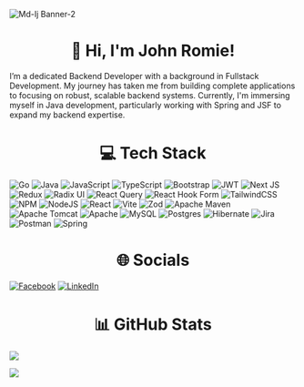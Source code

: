 ![Md-Ij Banner-2](https://user-images.githubusercontent.com/106918656/209438619-25091cdf-a126-4e95-a24c-5efdf8057606.gif)

<h1 align="center">👋 Hi, I'm John Romie! </h1>
I’m a dedicated Backend Developer with a background in Fullstack Development. My journey has taken me from building complete applications to focusing on robust, scalable backend systems. Currently, I'm immersing myself in Java development, particularly working with Spring and JSF to expand my backend expertise.


<h1 align="center"> 💻 Tech Stack </h1>

![Go](https://img.shields.io/badge/go-%2300ADD8.svg?style=flat&logo=go&logoColor=white) ![Java](https://img.shields.io/badge/java-%23ED8B00.svg?style=flat&logo=openjdk&logoColor=white) ![JavaScript](https://img.shields.io/badge/javascript-%23323330.svg?style=flat&logo=javascript&logoColor=%23F7DF1E) ![TypeScript](https://img.shields.io/badge/typescript-%23007ACC.svg?style=flat&logo=typescript&logoColor=white) ![Bootstrap](https://img.shields.io/badge/bootstrap-%238511FA.svg?style=flat&logo=bootstrap&logoColor=white) ![JWT](https://img.shields.io/badge/JWT-black?style=flat&logo=JSON%20web%20tokens) ![Next JS](https://img.shields.io/badge/Next-black?style=flat&logo=next.js&logoColor=white) ![Redux](https://img.shields.io/badge/redux-%23593d88.svg?style=flat&logo=redux&logoColor=white) ![Radix UI](https://img.shields.io/badge/radix%20ui-161618.svg?style=flat&logo=radix-ui&logoColor=white) ![React Query](https://img.shields.io/badge/-React%20Query-FF4154?style=flat&logo=react%20query&logoColor=white) ![React Hook Form](https://img.shields.io/badge/React%20Hook%20Form-%23EC5990.svg?style=flat&logo=reacthookform&logoColor=white) ![TailwindCSS](https://img.shields.io/badge/tailwindcss-%2338B2AC.svg?style=flat&logo=tailwind-css&logoColor=white) ![NPM](https://img.shields.io/badge/NPM-%23CB3837.svg?style=flat&logo=npm&logoColor=white) ![NodeJS](https://img.shields.io/badge/node.js-6DA55F?style=flat&logo=node.js&logoColor=white) ![React](https://img.shields.io/badge/react-%2320232a.svg?style=flat&logo=react&logoColor=%2361DAFB) ![Vite](https://img.shields.io/badge/vite-%23646CFF.svg?style=flat&logo=vite&logoColor=white) ![Zod](https://img.shields.io/badge/zod-%233068b7.svg?style=flat&logo=zod&logoColor=white) ![Apache Maven](https://img.shields.io/badge/Apache%20Maven-C71A36?style=flat&logo=Apache%20Maven&logoColor=white) ![Apache Tomcat](https://img.shields.io/badge/apache%20tomcat-%23F8DC75.svg?style=flat&logo=apache-tomcat&logoColor=black) ![Apache](https://img.shields.io/badge/apache-%23D42029.svg?style=flat&logo=apache&logoColor=white) ![MySQL](https://img.shields.io/badge/mysql-4479A1.svg?style=flat&logo=mysql&logoColor=white) ![Postgres](https://img.shields.io/badge/postgres-%23316192.svg?style=flat&logo=postgresql&logoColor=white) ![Hibernate](https://img.shields.io/badge/Hibernate-59666C?style=flat&logo=Hibernate&logoColor=white) ![Jira](https://img.shields.io/badge/jira-%230A0FFF.svg?style=flat&logo=jira&logoColor=white) ![Postman](https://img.shields.io/badge/Postman-FF6C37?style=flat&logo=postman&logoColor=white) ![Spring](https://img.shields.io/badge/spring-%236DB33F.svg?style=flat&logo=spring&logoColor=white)

<h1 align="center"> 🌐 Socials </h1>

[![Facebook](https://img.shields.io/badge/Facebook-%231877F2.svg?logo=Facebook&logoColor=white)](https://facebook.com/facebook.com/Romie55) [![LinkedIn](https://img.shields.io/badge/LinkedIn-%230077B5.svg?logo=linkedin&logoColor=white)](https://linkedin.com/in/linkedin.com/in/john-romie-reyes-2a8226229) 

<h1 align="center"> 📊 GitHub Stats </h1>

![](https://github-readme-streak-stats.herokuapp.com/?user=jhnrmss&theme=onedark&hide_border=true)
 
![](https://github-readme-stats.vercel.app/api/top-langs/?username=jhnrmss&theme=onedark&hide_border=true&include_all_commits=true&count_private=true&layout=compact)


<!--![](https://github-readme-stats.vercel.app/api?username=jhnrmss&theme=onedark&hide_border=true&include_all_commits=true&count_private=true)<br/>-->


<!-- Proudly created with GPRM ( https://gprm.itsvg.in ) -->

<!-- Proudly created with GPRM ( https://gprm.itsvg.in )
